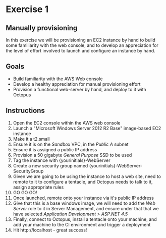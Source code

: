 # Exercise 1

## Manually provisioning

In this exercise we will be provisioning an EC2 instance by hand to build some familiarity with the web console, and to develop an appreciation for the level of effort involved to launch and configure an instance by hand.

## Goals

* Build familiarity with the AWS Web console
* Develop a healthy appreciation for manual provisioning effort
* Provision a functional web-server by hand, and deploy to it with Octopus

## Instructions

 1. Open the EC2 console within the AWS web console
 2. Launch a "Microsoft Windows Server 2012 R2 Base" image-based EC2 instance
 3. Make it a t2.small
 4. Ensure it is on the *Sandbox* VPC, in the *Public A* subnet
 5. Ensure it is assigned a public IP address
 6. Provision a 50 gigabyte *General Purpose* SSD to be used
 7. Tag the instance with {yourinitials}-WebServer
 8. Create a new security group named {yourinitials}-WebServer-SecurityGroup
 9. Given we are going to be using the instance to host a web site, need to remote to it to configure a tentacle, and Octopus needs to talk to it, assign appropriate rules
 10. GO GO GO!
 11. Once launched, remote onto your instance via it's public IP address
 12. Give that this is a base windows image, we will need to add the *Web Server* role to it in Server Management, and ensure under that that we have selected *Application Development > ASP.NET 4.5*
 13. Finally, connect to Octopus, install a tentacle onto your machine, and add your machine to the CI environment and trigger a deployment
 14. Hit http://localhost - great success!

